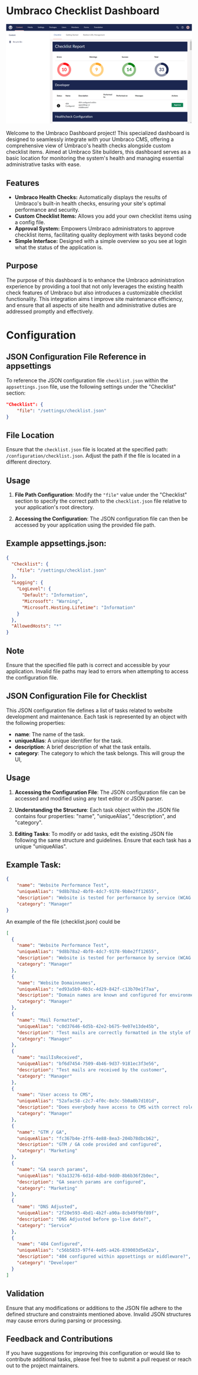 # Umbraco Checklist Dashboard

![Umbraco Healthcheck Screenshot](https://raw.githubusercontent.com/JohanReitsma83/Community.Umbraco.Checklist/main/documentation/screenshot-healthcheck.png "Umbraco Healthcheck")

Welcome to the Umbraco Dashboard project! This specialized dashboard is designed to seamlessly integrate with your Umbraco CMS, offering a comprehensive view of Umbraco's health checks alongside custom checklist items. Aimed at Umbraco Site builders, this dashboard serves as a basic location for monitoring the system's health and managing essential administrative tasks with ease.

## Features

- **Umbraco Health Checks:** Automatically displays the results of Umbraco's built-in health checks, ensuring your site's optimal performance and security.
- **Custom Checklist Items:** Allows you add your own checklist items using a config file.
- **Approval System:** Empowers Umbraco administrators to approve checklist items, facilitating quality deployment with tasks beyond code
- **Simple Interface:** Designed with a simple overview so you see at login what the status of the application is.

## Purpose

The purpose of this dashboard is to enhance the Umbraco administration experience by providing a tool that not only leverages the existing health check features of Umbraco but also introduces a customizable checklist functionality. This integration aims t improve site maintenance efficiency, and ensure that all aspects of site health and administrative duties are addressed promptly and effectively.



# Configuration

## JSON Configuration File Reference in appsettings

To reference the JSON configuration file `checklist.json` within the `appsettings.json` file, use the following settings under the "Checklist" section:

```json
"Checklist": {
    "file": "/settings/checklist.json"
}
```

## File Location

Ensure that the `checklist.json` file is located at the specified path: `/configuration/checklist.json`. Adjust the path if the file is located in a different directory.

## Usage

1. **File Path Configuration**: Modify the `"file"` value under the "Checklist" section to specify the correct path to the `checklist.json` file relative to your application's root directory.

2. **Accessing the Configuration**: The JSON configuration file can then be accessed by your application using the provided file path.

## Example appsettings.json:

```json
{
  "Checklist": {
    "file": "/settings/checklist.json"
  },
  "Logging": {
    "LogLevel": {
      "Default": "Information",
      "Microsoft": "Warning",
      "Microsoft.Hosting.Lifetime": "Information"
    }
  },
  "AllowedHosts": "*"
}
```

## Note

Ensure that the specified file path is correct and accessible by your application. Invalid file paths may lead to errors when attempting to access the configuration file.


## JSON Configuration File for Checklist

This JSON configuration file defines a list of tasks related to website development and maintenance. Each task is represented by an object with the following properties:

- **name**: The name of the task.
- **uniqueAlias**: A unique identifier for the task.
- **description**: A brief description of what the task entails.
- **category**: The category to which the task belongs. This will group the UI,

## Usage

1. **Accessing the Configuration File**: The JSON configuration file can be accessed and modified using any text editor or JSON parser.

2. **Understanding the Structure**: Each task object within the JSON file contains four properties: "name", "uniqueAlias", "description", and "category".

3. **Editing Tasks**: To modify or add tasks, edit the existing JSON file following the same structure and guidelines. Ensure that each task has a unique "uniqueAlias".


## Example Task:

```json
{
    "name": "Website Performance Test",
    "uniqueAlias": "9d8b78a2-4bf0-4dc7-9178-9b8e2ff12655",
    "description": "Website is tested for performance by service (WCAG + Pagespeed) and is OK",
    "category": "Manager"
}
```
An example of the file (checklist.json) could be

```json
[
  {
	"name": "Website Performance Test",
	"uniqueAlias": "9d8b78a2-4bf0-4dc7-9178-9b8e2ff12655",
	"description": "Website is tested for performance by service (WCAG + Pagespeed) and is OK",
	"category": "Manager"
  },
  {
	"name": "Website Domainnames",
	"uniqueAlias": "ed93a5b9-6b3c-4d29-842f-c13b70e1f7aa",
	"description": "Domain names are known and configured for environment",
	"category": "Manager"
  },
  {
	"name": "Mail Formatted",
	"uniqueAlias": "c0d37646-6d5b-42e2-b675-9e07e13de45b",
	"description": "Test mails are correctly formatted in the style of the customer",
	"category": "Manager"
  },
  {
	"name": "mailIsReceived",
	"uniqueAlias": "bf6d7454-7509-4b46-9d37-9181ec3f3e56",
	"description": "Test mails are received by the customer",
	"category": "Manager"
  },
  {
	"name": "User access to CMS",
	"uniqueAlias": "52afac58-c2c7-4f0c-8e3c-5b0a0b7d101d",
	"description": "Does everybody have access to CMS with correct roles?",
	"category": "Manager"
  },
  {
	"name": "GTM / GA",
	"uniqueAlias": "fc367b4e-2ff6-4e88-8ea3-204b78dbcb62",
	"description": "GTM / GA code provided and configured",
	"category": "Marketing"
  },
  {
	"name": "GA search params",
	"uniqueAlias": "63a13276-6d1d-4dbd-9dd0-8b6b36f2b0ec",
	"description": "GA search params are configured",
	"category": "Marketing"
  },
  {
	"name": "DNS Adjusted",
	"uniqueAlias": "2f20e593-4bd1-4b2f-a90a-8cb49f9bf89f",
	"description": "DNS Adjusted before go-live date?",
	"category": "Service"
  },
  {
	"name": "404 Configured",
	"uniqueAlias": "c56b5833-97f4-4e05-a426-839003d5e62a",
	"description": "404 configured within appsettings or middleware?",
	"category": "Developer"
  }
]
```

## Validation

Ensure that any modifications or additions to the JSON file adhere to the defined structure and constraints mentioned above. Invalid JSON structures may cause errors during parsing or processing.

## Feedback and Contributions

If you have suggestions for improving this configuration or would like to contribute additional tasks, please feel free to submit a pull request or reach out to the project maintainers.

